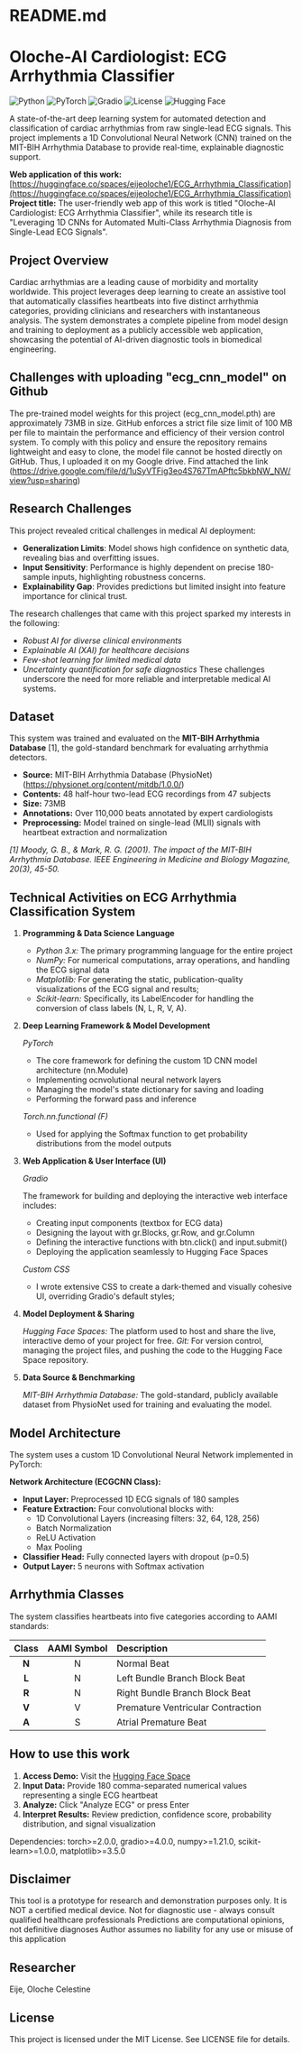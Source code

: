 # README.md

# Oloche-AI Cardiologist: ECG Arrhythmia Classifier

![Python](https://img.shields.io/badge/Python-3.8%2B-blue)
![PyTorch](https://img.shields.io/badge/PyTorch-2.0%2B-EE4C2C)
![Gradio](https://img.shields.io/badge/UI-Gradio-FF4B4B)
![License](https://img.shields.io/badge/License-MIT-green)
![Hugging Face](https://img.shields.io/badge/-Hugging%20Face%20Space-yellow)

A state-of-the-art deep learning system for automated detection and classification of cardiac arrhythmias from raw single-lead ECG signals. This project implements a 1D Convolutional Neural Network (CNN) trained on the MIT-BIH Arrhythmia Database to provide real-time, explainable diagnostic support.

**Web application of this work:** [https://huggingface.co/spaces/eijeoloche1/ECG_Arrhythmia_Classification](https://huggingface.co/spaces/eijeoloche1/ECG_Arrhythmia_Classification)  
**Project title:** The user-friendly web app of this work is titled "Oloche-AI Cardiologist: ECG Arrhythmia Classifier", while its research title is "Leveraging 1D CNNs for Automated Multi-Class Arrhythmia Diagnosis from Single-Lead ECG Signals".

## Project Overview

Cardiac arrhythmias are a leading cause of morbidity and mortality worldwide. This project leverages deep learning to create an assistive tool that automatically classifies heartbeats into five distinct arrhythmia categories, providing clinicians and researchers with instantaneous analysis. The system demonstrates a complete pipeline from model design and training to deployment as a publicly accessible web application, showcasing the potential of AI-driven diagnostic tools in biomedical engineering.

## Challenges with uploading "ecg_cnn_model" on Github
The pre-trained model weights for this project (ecg_cnn_model.pth) are approximately 73MB in size. GitHub enforces a strict file size limit of 100 MB per file to maintain the performance and efficiency of their version control system. To comply with this policy and ensure the repository remains lightweight and easy to clone, the model file cannot be hosted directly on GitHub. Thus, I uploaded it on my Google drive. Find attached the link (https://drive.google.com/file/d/1uSyVTFig3eo4S767TmAPftc5bkbNW_NW/view?usp=sharing)

## Research Challenges
This project revealed critical challenges in medical AI deployment:

- **Generalization Limits**: Model shows high confidence on synthetic data, revealing bias and overfitting issues.
- **Input Sensitivity**: Performance is highly dependent on precise 180-sample inputs, highlighting robustness concerns.
- **Explainability Gap**: Provides predictions but limited insight into feature importance for clinical trust.

The research challenges that came with this project sparked my interests in the following: 
- *Robust AI for diverse clinical environments*
- *Explainable AI (XAI) for healthcare decisions*
- *Few-shot learning for limited medical data*
- *Uncertainty quantification for safe diagnostics*
These challenges underscore the need for more reliable and interpretable medical AI systems.


## Dataset

This system was trained and evaluated on the **MIT-BIH Arrhythmia Database** [1], the gold-standard benchmark for evaluating arrhythmia detectors.

- **Source:** MIT-BIH Arrhythmia Database (PhysioNet) (https://physionet.org/content/mitdb/1.0.0/)
- **Contents:** 48 half-hour two-lead ECG recordings from 47 subjects
- **Size:** 73MB
- **Annotations:** Over 110,000 beats annotated by expert cardiologists
- **Preprocessing:** Model trained on single-lead (MLII) signals with heartbeat extraction and normalization

*[1] Moody, G. B., & Mark, R. G. (2001). The impact of the MIT-BIH Arrhythmia Database. IEEE Engineering in Medicine and Biology Magazine, 20(3), 45-50.*

## Technical Activities on ECG Arrhythmia Classification System
1. **Programming & Data Science Language**
   - *Python 3.x:* The primary programming language for the entire project
   - *NumPy:* For numerical computations, array operations, and handling the ECG signal data
   - *Matplotlib:* For generating the static, publication-quality visualizations of the ECG signal and results;
   - *Scikit-learn:* Specifically, its LabelEncoder for handling the conversion of class labels (N, L, R, V, A).

3. **Deep Learning Framework & Model Development**
   
   *PyTorch*
   - The core framework for defining the custom 1D CNN model architecture (nn.Module)
   - Implementing ocnvolutional neural network layers
   - Managing the model's state dictionary for saving and loading
   - Performing the forward pass and inference
     
   *Torch.nn.functional (F)*
   - Used for applying the Softmax function to get probability distributions from the model outputs

5. **Web Application & User Interface (UI)**
   
   *Gradio*

   The framework for building and deploying the interactive web interface includes:
    - Creating input components (textbox for ECG data)
    - Designing the layout with gr.Blocks, gr.Row, and gr.Column
    - Defining the interactive functions with btn.click() and input.submit()
    - Deploying the application seamlessly to Hugging Face Spaces
      
   *Custom CSS*
    - I wrote extensive CSS to create a dark-themed and visually cohesive UI, overriding Gradio's default styles;


7. **Model Deployment & Sharing**
   
   *Hugging Face Spaces:*
   The platform used to host and share the live, interactive demo of your project for free.
   *Git:* For version control, managing the project files, and pushing the code to the Hugging Face Space repository.

9. **Data Source & Benchmarking**
    
   *MIT-BIH Arrhythmia Database:* The gold-standard, publicly available dataset from PhysioNet used for training and evaluating the model.


##  Model Architecture

The system uses a custom 1D Convolutional Neural Network implemented in PyTorch:

**Network Architecture (ECGCNN Class):**
- **Input Layer:** Preprocessed 1D ECG signals of 180 samples
- **Feature Extraction:** Four convolutional blocks with:
  - 1D Convolutional Layers (increasing filters: 32, 64, 128, 256)
  - Batch Normalization
  - ReLU Activation
  - Max Pooling
- **Classifier Head:** Fully connected layers with dropout (p=0.5)
- **Output Layer:** 5 neurons with Softmax activation

## Arrhythmia Classes

The system classifies heartbeats into five categories according to AAMI standards:

| Class | AAMI Symbol | Description |
| :---: | :---: | :--- |
| **N** | N | Normal Beat |
| **L** | N | Left Bundle Branch Block Beat |
| **R** | N | Right Bundle Branch Block Beat |
| **V** | V | Premature Ventricular Contraction |
| **A** | S | Atrial Premature Beat |

## How to use this work

1.  **Access Demo:** Visit the [Hugging Face Space](https://huggingface.co/spaces/eijeoloche1/ECG_Arrhythmia_Classification)
2.  **Input Data:** Provide 180 comma-separated numerical values representing a single ECG heartbeat
3.  **Analyze:** Click "Analyze ECG" or press Enter
4.  **Interpret Results:** Review prediction, confidence score, probability distribution, and signal visualization

   Dependencies: torch>=2.0.0, gradio>=4.0.0, numpy>=1.21.0, scikit-learn>=1.0.0, matplotlib>=3.5.0

## Disclaimer
This tool is a prototype for research and demonstration purposes only. It is NOT a certified medical device.
Not for diagnostic use - always consult qualified healthcare professionals
Predictions are computational opinions, not definitive diagnoses
Author assumes no liability for any use or misuse of this application

## Researcher
Eije, Oloche Celestine

## License
This project is licensed under the MIT License. See LICENSE file for details.
